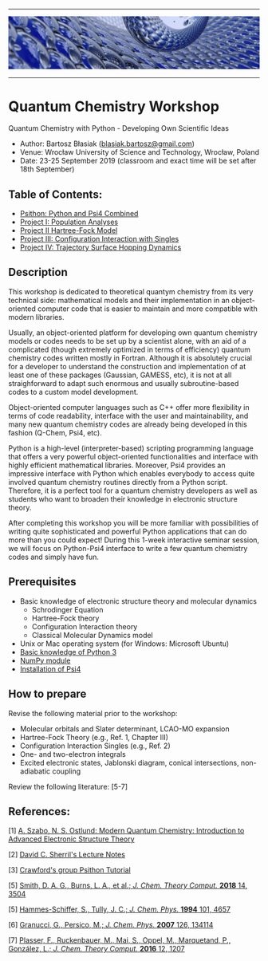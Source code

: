 *****
![alt text](./doc/figures/toc.jpg "Logo Title Text 1")
*****

Quantum Chemistry Workshop
==========================

Quantum Chemistry with Python - Developing Own Scientific Ideas

 - Author: Bartosz Błasiak (blasiak.bartosz@gmail.com)
 - Venue: Wrocław University of Science and Technology, Wrocław, Poland
 - Date: 23-25 September 2019 (classroom and exact time will be set after 18th September)

## Table of Contents:
 * [Psithon: Python and Psi4 Combined](./tutor/psithon/README.md#using-psi4-as-python-module)
 * [Project I: Population Analyses](./tutor/project_1/README.md#population-analyses)
 * [Project II Hartree-Fock Model](./tutor/project_2/README.md#the-hartree-fock-model)
 * [Project III: Configuration Interaction with Singles](./tutor/project_3/README.md#configuration-interaction-singles)
 * [Project IV: Trajectory Surface Hopping Dynamics](./tutor/project_4/README.md#trajectory-surface-hopping)

## Description

This workshop is dedicated to theoretical quantym chemistry
from its very technical side: mathematical models and their
implementation in an object-oriented computer code that is
easier to maintain and more compatible with modern libraries. 

Usually, an object-oriented 
platform for developing own quantum chemistry models or codes needs to be
set up by a scientist alone, with an aid of a complicated (though extremely optimized
in terms of efficiency) quantum chemistry codes written mostly in Fortran.
Although it is absolutely crucial for a developer to understand
the construction and implementation of at least one of these packages 
(Gaussian, GAMESS, etc), it is not at all straighforward to adapt such
enormous and usually subroutine-based codes to a custom model development.

Object-oriented computer languages such as C++ offer more flexibility
in terms of code readability, interface with the user and maintainability,
and many new quantum chemistry codes are already being developed in this fashion
(Q-Chem, Psi4, etc). 

Python is a high-level (interpreter-based) scripting programming language
that offers a very powerful object-oriented functionalities
and interface with highly efficient mathematical libraries.
Moreover,
Psi4 provides an impressive interface with Python
which enables everybody to access quite involved quantum chemistry routines
directly from a Python script.
Therefore, it is a perfect tool for a quantum chemistry developers as 
well as students who want to broaden their knowledge in electronic structure theory.

After completing this workshop you will be more familiar with 
possibilities of writing quite sophisticated and powerful
Python applications that can do more than you could expect! During this 1-week 
interactive seminar session, we will focus on Python-Psi4 interface
to write a few quantum chemistry codes and simply have fun.

## Prerequisites
 * Basic knowledge of electronic structure theory and molecular dynamics
   - Schrodinger Equation
   - Hartree-Fock theory
   - Configuration Interaction theory
   - Classical Molecular Dynamics model
 * Unix or Mac operating system (for Windows: Microsoft Ubuntu)
 * [Basic knowledge of Python 3](https://www.programiz.com/python-programming/tutorial)
 * [NumPy module](https://numpy.org)
 * [Installation of Psi4](./doc/misc/psi4install.md)

## How to prepare

Revise the following material prior to the workshop:
 * Molecular orbitals and Slater determinant, LCAO-MO expansion
 * Hartree-Fock Theory (e.g., Ref. 1, Chapter III)
 * Configuration Interaction Singles (e.g., Ref. 2)
 * One- and two-electron integrals
 * Excited electronic states, Jablonski diagram, conical intersections, non-adiabatic coupling

Review the following literature: [5-7]

## References:

[1] [A. Szabo, N. S. Ostlund: Modern Quantum Chemistry: Introduction to Advanced Electronic Structure Theory](https://store.doverpublications.com/0486691861.html)

[2] [David C. Sherril's Lecture Notes](http://vergil.chemistry.gatech.edu/notes/cis/cis.html)

[3] [Crawford's group Psithon Tutorial](https://github.com/CrawfordGroup/ProgrammingProjects)

[5] [Smith, D. A. G., Burns, L. A., et al.; *J. Chem. Theory Comput.* **2018** 14, 3504](https://pubs.acs.org/doi/10.1021/acs.jctc.8b00286)

[5] [Hammes-Schiffer, S., Tully, J. C.; *J. Chem. Phys.* **1994** 101, 4657](https://aip.scitation.org/doi/10.1063/1.467455)

[6] [Granucci, G., Persico, M.; *J. Chem. Phys.* **2007** 126, 134114](https://aip.scitation.org/doi/10.1063/1.2715585)

[7] [Plasser, F., Ruckenbauer, M., Mai, S., Oppel, M., Marquetand, P., González, L.; *J. Chem. Theory Comput.* **2016** 12, 1207](https://pubs.acs.org/doi/10.1021/acs.jctc.5b01148)
